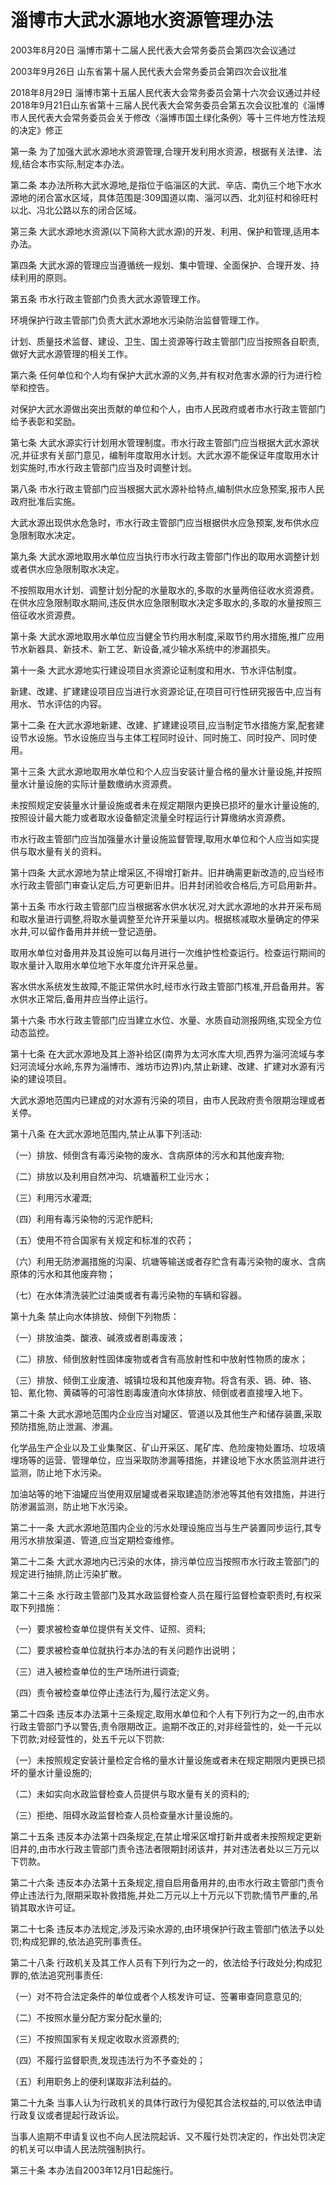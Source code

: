# 淄博市大武水源地水资源管理办法

2003年8月20日 淄博市第十二届人民代表大会常务委员会第四次会议通过

2003年9月26日 山东省第十届人民代表大会常务委员会第四次会议批准

2018年8月29日 淄博市第十五届人民代表大会常务委员会第十六次会议通过并经2018年9月21日山东省第十三届人民代表大会常务委员会第五次会议批准的《淄博市人民代表大会常务委员会关于修改〈淄博市国土绿化条例〉等十三件地方性法规的决定》修正

<!-- INFO END -->

第一条 为了加强大武水源地水资源管理,合理开发利用水资源，根据有关法律、法规,结合本市实际,制定本办法。

第二条 本办法所称大武水源地,是指位于临淄区的大武、辛店、南仇三个地下水水源地的闭合富水区域，具体范围是:309国道以南、淄河以西、北刘征村和徐旺村以北、冯北公路以东的闭合区域。

第三条 大武水源地水资源(以下简称大武水源)的开发、利用、保护和管理,适用本办法。

第四条 大武水源的管理应当遵循统一规划、集中管理、全面保护、合理开发、持续利用的原则。

第五条 市水行政主管部门负责大武水源管理工作。

环境保护行政主管部门负责大武水源地水污染防治监督管理工作。

计划、质量技术监督、建设、卫生、国土资源等行政主管部门应当按照各自职责,做好大武水源管理的相关工作。

第六条 任何单位和个人均有保护大武水源的义务,并有权对危害水源的行为进行检举和控告。

对保护大武水源做出突出贡献的单位和个人，由市人民政府或者市水行政主管部门给予表彰和奖励。

第七条 大武水源实行计划用水管理制度。市水行政主管部门应当根据大武水源状况,并征求有关部门意见，编制年度取用水计划。大武水源不能保证年度取用水计划实施时,市水行政主管部门应当及时调整计划。

第八条 市水行政主管部门应当根据大武水源补给特点,编制供水应急预案,报市人民政府批准后实施。

大武水源出现供水危急时，市水行政主管部门应当根据供水应急预案,发布供水应急限制取水决定。

第九条 大武水源地取用水单位应当执行市水行政主管部门作出的取用水调整计划或者供水应急限制取水决定。

不按照取用水计划、调整计划分配的水量取水的,多取的水量两倍征收水资源费。在供水应急限制取水期间,违反供水应急限制取水决定多取水的,多取的水量按照三倍征收水资源费。

第十条 大武水源地取用水单位应当健全节约用水制度,采取节约用水措施,推广应用节水新器具、新技术、新工艺、新设备,减少输水系统中的渗漏损失。

第十一条 大武水源地实行建设项目水资源论证制度和用水、节水评估制度。

新建、改建、扩建建设项目应当进行水资源论证,在项目可行性研究报告中,应当有用水、节水评估的内容。

第十二条 在大武水源地新建、改建、扩建建设项目,应当制定节水措施方案,配套建设节水设施。节水设施应当与主体工程同时设计、同时施工、同时投产、同时使用。

第十三条 大武水源地取用水单位和个人应当安装计量合格的量水计量设施,并按照量水计量设施的实际计量数缴纳水资源费。

未按照规定安装量水计量设施或者未在规定期限内更换已损坏的量水计量设施的,按照设计最大能力或者取水设备额定流量全时程运行计算缴纳水资源费。

市水行政主管部门应当加强量水计量设施监督管理,取用水单位和个人应当如实提供与取水量有关的资料。

第十四条 大武水源地为禁止增采区,不得增打新井。旧井确需更新改造的,应当经市水行政主管部门审查认定后,方可更新旧井。旧井封闭验收合格后,方可启用新井。

第十五条 市水行政主管部门应当根据客水供水状况,对大武水源地的水井开采布局和取水量进行调整,将取水量调整至允许开采量以内。根据核减取水量确定的停采水井,可以留作备用井并统一登记造册。

取用水单位对备用井及其设施可以每月进行一次维护性检查运行。检查运行期间的取水量计入取用水单位地下水年度允许开采总量。

客水供水系统发生故障,不能正常供水时,经市水行政主管部门核准,开启备用井。客水供水正常后,备用井应当停止运行。

第十六条 市水行政主管部门应当建立水位、水量、水质自动测报网络,实现全方位动态监控。

第十七条 在大武水源地及其上游补给区(南界为太河水库大坝,西界为淄河流域与孝妇河流域分水岭,东界为淄博市、潍坊市边界)内,禁止新建、改建、扩建对水源有污染的建设项目。

大武水源地范围内已建成的对水源有污染的项目，由市人民政府责令限期治理或者关停。

第十八条 在大武水源地范围内,禁止从事下列活动:

（一）排放、倾倒含有毒污染物的废水、含病原体的污水和其他废弃物;

（二）排放以及利用自然冲沟、坑塘蓄积工业污水；

（三）利用污水灌溉;

（四）利用有毒污染物的污泥作肥料;

（五）使用不符合国家有关规定和标准的农药；

（六）利用无防渗漏措施的沟渠、坑塘等输送或者存贮含有毒污染物的废水、含病原体的污水和其他废弃物；

（七）在水体清洗装贮过油类或者有毒污染物的车辆和容器。

第十九条 禁止向水体排放、倾倒下列物质：

（一）排放油类、酸液、碱液或者剧毒废液；

（二）排放、倾倒放射性固体废物或者含有高放射性和中放射性物质的废水；

（三）排放、倾倒工业废渣、城镇垃圾和其他废弃物。将含有汞、镉、砷、铬、铅、氰化物、黄磷等的可溶性剧毒废渣向水体排放、倾倒或者直接埋入地下。

第二十条 大武水源地范围内企业应当对罐区、管道以及其他生产和储存装置,采取预防措施,防止泄漏、渗漏。

化学品生产企业以及工业集聚区、矿山开采区、尾矿库、危险废物处置场、垃圾填埋场等的运营、管理单位，应当采取防渗漏等措施，并建设地下水水质监测井进行监测，防止地下水污染。

加油站等的地下油罐应当使用双层罐或者采取建造防渗池等其他有效措施，并进行防渗漏监测，防止地下水污染。

第二十一条 大武水源地范围内企业的污水处理设施应当与生产装置同步运行,其专用污水排放渠道、管道,应当定期检查维修。

第二十二条 大武水源地内已污染的水体，排污单位应当按照市水行政主管部门的规定进行抽排,防止污染扩散。

第二十三条 水行政主管部门及其水政监督检查人员在履行监督检查职责时,有权采取下列措施：

（一）要求被检查单位提供有关文件、证照、资料;

（二）要求被检查单位就执行本办法的有关问题作出说明；

（三）进入被检查单位的生产场所进行调查;

（四）责令被检查单位停止违法行为,履行法定义务。

第二十四条 违反本办法第十三条规定,取用水单位和个人有下列行为之一的,由市水行政主管部门予以警告,责令限期改正。逾期不改正的,对非经营性的，处一千元以下罚款;对经营性的，处五千元以下罚款:

（一）未按照规定安装计量检定合格的量水计量设施或者未在规定期限内更换已损坏的量水计量设施的;

（二）未如实向水政监督检查人员提供与取水量有关的资料的;

（三）拒绝、阻碍水政监督检查人员检查量水计量设施的。

第二十五条 违反本办法第十四条规定,在禁止增采区增打新井或者未按照规定更新旧井的,由市水行政主管部门责令违法者限期封闭该井，并对违法者处以三万元以下罚款。

第二十六条 违反本办法第十五条规定,擅自启用备用井的,由市水行政主管部门责令停止违法行为,限期采取补救措施,并处二万元以上十万元以下罚款;情节严重的,吊销其取水许可证。

第二十七条 违反本办法规定,涉及污染水源的,由环境保护行政主管部门依法予以处罚;构成犯罪的,依法追究刑事责任。

第二十八条 行政机关及其工作人员有下列行为之一的，依法给予行政处分;构成犯罪的,依法追究刑事责任:

（一）对不符合法定条件的单位或者个人核发许可证、签署审查同意意见的;

（二）不按照水量分配方案分配水量的;

（三）不按照国家有关规定收取水资源费的;

（四）不履行监督职责,发现违法行为不予查处的；

（五）利用职务上的便利谋取非法利益的。

第二十九条 当事人认为行政机关的具体行政行为侵犯其合法权益的,可以依法申请行政复议或者提起行政诉讼。

当事人逾期不申请复议也不向人民法院起诉、又不履行处罚决定的，作出处罚决定的机关可以申请人民法院强制执行。

第三十条 本办法自2003年12月1日起施行。

